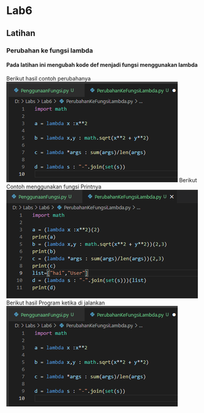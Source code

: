 # Lab6
## Latihan
### Perubahan ke fungsi lambda
#### Pada latihan ini mengubah kode def menjadi fungsi menggunakan lambda
Berikut hasil contoh perubahanya
![Gambar](Foto/ss1.png)
Berikut Contoh menggunakan fungsi Printnya
![Gambar](Foto/ss2.png)
Berikut hasil Program ketika di jalankan
![Gambar](Foto/ss1.png)